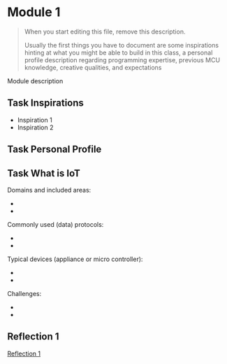 # Module 1


> When you start editing this file, remove this description.
>
> Usually the first things you have to document are some inspirations hinting at what
> you might be able to build in this class, a personal profile description regarding
> programming expertise, previous MCU knowledge, creative qualities, and expectations

Module description

## Task Inspirations

- Inspiration 1
- Inspiration 2

## Task Personal Profile

## Task What is IoT

Domains and included areas:

-
-


Commonly used (data) protocols:

-
-

Typical devices (appliance or micro controller):

-
-

Challenges:

-
-

## Reflection 1
[Reflection 1](https://github.com/marleneibrus/iot-portfolio/blob/main/Reflections/ref01.md)
